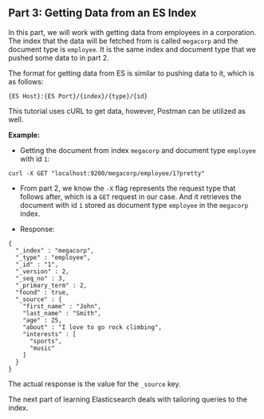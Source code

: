 ## Part 3: Getting Data from an ES Index

In this part, we will work with getting data from employees in a corporation. 
The index that the data will be fetched from is called `megacorp` and the document type is `employee`. It is the same index and document type that we pushed some data to in part 2.

The format for getting data from ES is similar to pushing data to it, which is as follows:  

`{ES Host}:{ES Port}/{index}/{type}/{id}`

This tutorial uses cURL to get data, however, Postman can be utilized as well.

__Example:__  

* Getting the document from index `megacorp` and document type `employee` with id `1`:  

```
curl -X GET "localhost:9200/megacorp/employee/1?pretty"
```

* From part 2, we know the `-X` flag represents the request type that follows after, which is a `GET` request in our case. And it retrieves the document with id `1` stored as document type `employee` in the `megacorp` index.

* Response:  

```
{
  "_index" : "megacorp",
  "_type" : "employee",
  "_id" : "1",
  "_version" : 2,
  "_seq_no" : 3,
  "_primary_term" : 2,
  "found" : true,
  "_source" : {
    "first_name" : "John",
    "last_name" : "Smith",
    "age" : 25,
    "about" : "I love to go rock climbing",
    "interests" : [
      "sports",
      "music"
    ]
  }
}
```
The actual response is the value for the `_source` key.  

The next part of learning Elasticsearch deals with tailoring queries to the index.